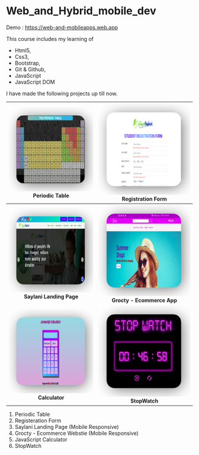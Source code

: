 # Web_and_Hybrid_mobile_dev

Demo : https://web-and-mobileapps.web.app

This course includes my learning of

- Html5,
- Css3,
- Bootstrap,
- Git & Github,
- JavaScript
- JavaScript DOM

I have made the following projects up till now.

|   [![Periodic Table](./images/periodic_table.png)](https://web-and-mobileapps.web.app/Periodic_Table/periodic_table.html) **Periodic Table**    | [![Registration Form](./images/registration_form.png)](https://web-and-mobileapps.web.app/Registeration_Form/formInputs/form.html) **Registration Form** |
| :---------------------------------------------------------------------------------------------------------------------------------------------: | :------------------------------------------------------------------------------------------------------------------------------------------------------: |
| [![Saylani Landing Page](./images/landing_page.png)](https://web-and-mobileapps.web.app/Saylani_frontend/saylani.html) **Saylani Landing Page** |                    [![Grocty](./images/grocty.png)](https://web-and-mobileapps.web.app/Grocty/index.html) **Grocty - Ecommerce App**                     |
|                [![Calculator](./images/calculator.png)](https://web-and-mobileapps.web.app/Calculator/index.html) **Calculator**                |                      [![Stopwatch](./images/stopwatch.png)](https://web-and-mobileapps.web.app/StopWatch/index.html) **StopWatch**                       |

1. Periodic Table
2. Registeration Form
3. Saylani Landing Page (Mobile Responsive)
4. Grocty - Ecommerce Webstie (Mobile Responsive)
5. JavaScript Calculator
6. StopWatch
